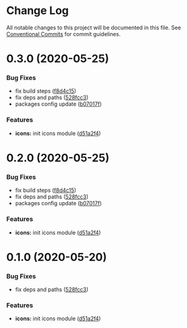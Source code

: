 # Change Log

All notable changes to this project will be documented in this file.
See [Conventional Commits](https://conventionalcommits.org) for commit guidelines.

# 0.3.0 (2020-05-25)


### Bug Fixes

* fix build steps ([f8d4c15](https://github.com/Atlantis-Lab/uikit/commit/f8d4c1503295e7b35713fb5dc30e46e65d712aa1))
* fix deps and paths ([528fcc3](https://github.com/Atlantis-Lab/uikit/commit/528fcc32ae173b10e2cf3f6b0dbd7a5f687b834f))
* packages config update ([b07017f](https://github.com/Atlantis-Lab/uikit/commit/b07017fc2ab910122597074bd77ccd9a18f81ae6))


### Features

* **icons:** init icons module ([d51a2f4](https://github.com/Atlantis-Lab/uikit/commit/d51a2f41e156b75f5c19334aeebd262c4428b13e))





# 0.2.0 (2020-05-25)

### Bug Fixes

- fix build steps ([f8d4c15](https://github.com/Atlantis-Lab/uikit/commit/f8d4c1503295e7b35713fb5dc30e46e65d712aa1))
- fix deps and paths ([528fcc3](https://github.com/Atlantis-Lab/uikit/commit/528fcc32ae173b10e2cf3f6b0dbd7a5f687b834f))
- packages config update ([b07017f](https://github.com/Atlantis-Lab/uikit/commit/b07017fc2ab910122597074bd77ccd9a18f81ae6))

### Features

- **icons:** init icons module ([d51a2f4](https://github.com/Atlantis-Lab/uikit/commit/d51a2f41e156b75f5c19334aeebd262c4428b13e))

# 0.1.0 (2020-05-20)

### Bug Fixes

- fix deps and paths ([528fcc3](https://github.com/Atlantis-Lab/ui/commit/528fcc32ae173b10e2cf3f6b0dbd7a5f687b834f))

### Features

- **icons:** init icons module ([d51a2f4](https://github.com/Atlantis-Lab/ui/commit/d51a2f41e156b75f5c19334aeebd262c4428b13e))
